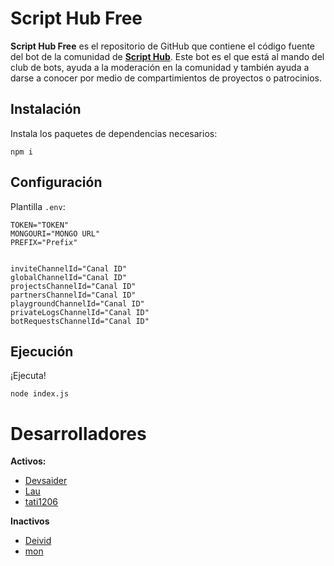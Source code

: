 
# Script Hub Free

**Script Hub Free** es el repositorio de GitHub que contiene el código fuente del bot de la comunidad de [**Script Hub**](https://scripthubteam.github.io/ "Script Hub"). Este bot es el que está al mando del club de bots, ayuda a la moderación en la comunidad y también ayuda a darse a conocer por medio de compartimientos de proyectos o patrocinios.

## Instalación

Instala los paquetes de dependencias necesarios:

`npm i`

## Configuración 

Plantilla `.env`:

```
TOKEN="TOKEN"
MONGOURI="MONGO URL"
PREFIX="Prefix"


inviteChannelId="Canal ID"
globalChannelId="Canal ID"
projectsChannelId="Canal ID"
partnersChannelId="Canal ID"
playgroundChannelId="Canal ID"
privateLogsChannelId="Canal ID"
botRequestsChannelId="Canal ID"
```
## Ejecución

¡Ejecuta!

`node index.js`

# Desarrolladores
**Activos:**
- [Devsaider](https://github.com/MrDevsaider "MrDevsaider")
- [Lau](https://github.com/Laauuu "Lau")
- [tati1206](https://github.com/tati1206 "tati1206")

**Inactivos**
- [Deivid](https://github.com/Drylotrans "Drylotrans")
- [mon](https://github.com/wwmon "mon")